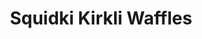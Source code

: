 ---
slug: squidki-kirkli-waffles
title: Squidki Kirkli Waffles
description: "Squidki Kirkli Waffles is an exciting online game. Play for free directly in your browser!"
icon: /images/new_mods/Sprunki Kirkli Waffles.png
url: https://wowtbc.net/sprunkin/sprunki-kirkli-waffles/index.html
previewImage: /images/new_mods/Sprunki Kirkli Waffles.png
type: new mods

# SEO配置
seo:
  title: "Squidki Kirkli Waffles - Play Free Online Game | Fun Browser Games"
  description: "Squidki Kirkli Waffles - Play this fun online game for free in your browser. No download required!"
  ogImage: "/images/new_mods/Sprunki Kirkli Waffles.png"
  keywords: "squidki-kirkli-waffles, online game, browser game, free game, new mods game, play online"

videoUrls:
  - https://www.youtube.com/embed/example1
  - https://www.youtube.com/embed/example2

whyPlay:
  title: "Why Play Squidki Kirkli Waffles?"
  items:
    - "Immersive Gameplay: Squidki Kirkli Waffles offers an engaging and immersive gaming experience that will keep you entertained for hours"
    - "Challenging Levels: Test your skills with increasingly difficult challenges and obstacles"
    - "Beautiful Graphics: Enjoy stunning visuals and smooth animations that bring the game world to life"
    - "Regular Updates: New content and features are added regularly to keep the game fresh and exciting"
    - "Free to Play: Experience all the fun without spending a penny"
    - "Community Features: Connect with other players, share strategies, and compete for high scores"
    - "Cross-Platform: Play on any device with a web browser, no downloads required"

features:
  title: "Key Features of Squidki Kirkli Waffles"
  image: "/images/new_mods/Sprunki Kirkli Waffles.png"
  items:
    - "Intuitive Controls: Easy to learn controls make Squidki Kirkli Waffles accessible for players of all skill levels"
    - "Multiple Game Modes: Enjoy various gameplay options that provide different challenges and experiences"
    - "Character Customization: Personalize your gaming experience with unique characters and items"
    - "Achievement System: Complete special tasks to earn rewards and recognition"
    - "Leaderboards: Compete with players worldwide and see who can achieve the highest scores"

characteristics:
  title: "Game Characteristics"
  image: "/images/new_mods/Sprunki Kirkli Waffles.png"
  items:
    - "Genre: New mods game with elements of strategy and skill"
    - "Difficulty: Suitable for both casual gamers and those seeking a challenge"
    - "Play Time: Quick sessions or extended gameplay, depending on your preference"
    - "Art Style: Vibrant and engaging visuals that enhance the gaming experience"
    - "Sound Design: Immersive audio that complements the gameplay perfectly"

info: "Squidki Kirkli Waffles is an exciting online game that offers players a unique and engaging gaming experience. With its intuitive controls, stunning visuals, and challenging gameplay, Squidki Kirkli Waffles provides hours of entertainment for players of all ages and skill levels. Whether you're looking for a quick gaming session during a break or an extended play session, Squidki Kirkli Waffles delivers an immersive experience that will keep you coming back for more. The game features multiple levels of increasing difficulty, ensuring that players are constantly challenged as they progress. With regular updates adding new content and features, Squidki Kirkli Waffles remains fresh and exciting, providing endless entertainment options for its growing community of players."

howToPlayIntro: "Welcome to Squidki Kirkli Waffles! This guide will walk you through the basics and help you master the game. Whether you're a beginner or looking to improve your skills, these tips and instructions will enhance your gaming experience."

howToPlaySteps:
  - title: "Getting Started"
    description: "Begin your Squidki Kirkli Waffles adventure by familiarizing yourself with the controls. Use your keyboard or mouse to navigate through the game interface. The tutorial will guide you through the basic mechanics and help you understand the objectives."
  - title: "Understanding the Objectives"
    description: "In Squidki Kirkli Waffles, your main goal is to progress through levels by completing specific objectives. Each level presents unique challenges that require different strategies and approaches."
  - title: "Mastering the Controls"
    description: "Practice using the controls to improve your precision and reaction time. Squidki Kirkli Waffles requires quick reflexes and strategic thinking to overcome obstacles and defeat opponents."
  - title: "Utilizing Power-ups"
    description: "Collect power-ups throughout the game to enhance your abilities and overcome difficult challenges. Each power-up offers unique advantages that can be crucial for success."
  - title: "Developing Strategies"
    description: "As you progress in Squidki Kirkli Waffles, develop effective strategies for different scenarios. Analyze patterns, anticipate challenges, and adapt your approach to maximize your performance."

faq:
  title: "Frequently Asked Questions about Squidki Kirkli Waffles"
  items:
    - question: "Is Squidki Kirkli Waffles free to play?"
      answer: "Yes, Squidki Kirkli Waffles is completely free to play directly in your web browser. No downloads or purchases are required to enjoy the full game experience."
    - question: "Can I play Squidki Kirkli Waffles on mobile devices?"
      answer: "Yes, Squidki Kirkli Waffles is optimized for both desktop and mobile play. You can enjoy the game on any device with a web browser and internet connection."
    - question: "Are there any in-game purchases?"
      answer: "While Squidki Kirkli Waffles is free to play, there may be optional in-game purchases available for cosmetic items or additional features that don't affect core gameplay."
    - question: "How often is Squidki Kirkli Waffles updated?"
      answer: "The developers regularly update Squidki Kirkli Waffles with new content, features, and improvements based on player feedback and game performance."
    - question: "Can I play Squidki Kirkli Waffles offline?"
      answer: "Currently, Squidki Kirkli Waffles requires an internet connection to play as it's a browser-based online game."
    - question: "Is Squidki Kirkli Waffles suitable for children?"
      answer: "Yes, Squidki Kirkli Waffles is designed to be family-friendly and suitable for players of all ages."
    - question: "How do I report bugs or issues?"
      answer: "If you encounter any problems while playing Squidki Kirkli Waffles, you can report them through the game's support page or contact the developers directly through their website."
    - question: "Still Have Questions?"
      answer: "If you have additional questions about Squidki Kirkli Waffles that aren't covered in this FAQ, please visit our support center or contact our customer service team for assistance."
---